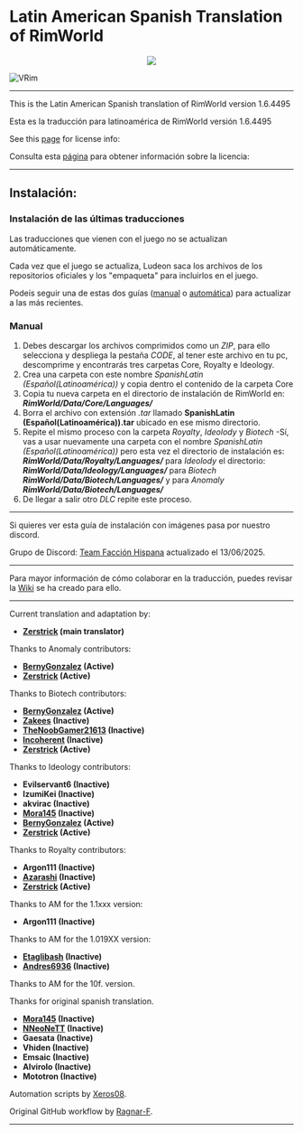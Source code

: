 # Latin American Spanish Translation of RimWorld

<div align="center">
  <img src="https://github.com/Ludeon/RimWorld-SpanishLatin/blob/master/Core/LangIcon.png" />
</div>

![VRim](https://img.shields.io/badge/RimWorld-1.6.4495-green.svg?style=for-the-badge)

_ _ _

This is the Latin American Spanish translation of RimWorld version 1.6.4495

Esta es la traducción para latinoamérica de RimWorld versión 1.6.4495

See this [page](http://ludeon.com/forums/index.php?topic=2933.0) for license info:

Consulta esta [página](http://ludeon.com/forums/index.php?topic=2933.0) para obtener información sobre la licencia:

- - -
## Instalación:
### Instalación de las últimas traducciones
Las traducciones que vienen con el juego no se actualizan automáticamente.

Cada vez que el juego se actualiza, Ludeon saca los archivos de los repositorios oficiales y los "empaqueta" para incluirlos en el juego.

Podeís seguir una de estas dos guías ([manual](#manual) o [automática](Instalar/InstallGuide.md)) para actualizar a las más recientes. 
### Manual
1. Debes descargar los archivos comprimidos como un *ZIP*, para ello selecciona y despliega la pestaña *CODE*, al tener este archivo en tu pc, descomprime y encontrarás tres carpetas Core, Royalty e Ideology. 
2. Crea una carpeta con este nombre _SpanishLatin (Español(Latinoamérica))_ y copia dentro el contenido de la carpeta Core
3. Copia tu nueva carpeta en el directorio de instalación de RimWorld en: ___RimWorld/Data/Core/Languages/___
4. Borra el archivo con extensión *.tar* llamado __SpanishLatin (Español(Latinoamérica)).tar__ ubicado en ese mismo directorio.
5. Repite el mismo proceso con la carpeta *Royalty*, *Ideolody* y *Biotech* -Sí, vas a usar nuevamente una carpeta con el nombre _SpanishLatin (Español(Latinoamérica))_ pero esta vez el directorio
de instalación es: ___RimWorld/Data/Royalty/Languages/___  para *Ideolody* el directorio:  ___RimWorld/Data/Ideology/Languages/___ para *Biotech* ___RimWorld/Data/Biotech/Languages/___ y para *Anomaly* ___RimWorld/Data/Biotech/Languages/___
6. De llegar a salir otro *DLC* repite este proceso.

- - -
Si quieres ver esta guía de instalación con imágenes pasa por nuestro discord.

Grupo de Discord: [Team Facción Hispana](https://discord.gg/EjK52KM) actualizado el 13/06/2025. 
- - -
Para mayor información de cómo colaborar en la traducción, puedes revisar la [Wiki](https://github.com/Ludeon/RimWorld-SpanishLatin/wiki) se ha creado para ello. 
- - -
Current translation and adaptation by:

* __[Zerstrick](https://github.com/zerstrick) (main translator)__

Thanks to Anomaly contributors: 

* __[BernyGonzalez](https://github.com/BernyGonzalez) (Active)__
* __[Zerstrick](https://github.com/zerstrick) (Active)__

Thanks to Biotech contributors: 

* __[BernyGonzalez](https://github.com/BernyGonzalez) (Active)__
* __[Zakees](https://github.com/Zakees) (Inactive)__
* __[TheNoobGamer21613](https://github.com/TheNoobGamer21613) (Inactive)__ 
* __[Incoherent](https://github.com/notfraaan) (Inactive)__ 
* __[Zerstrick](https://github.com/zerstrick) (Active)__

Thanks to Ideology contributors: 

* __Evilservant6 (Inactive)__
* __IzumiKei (Inactive)__
* __akvirac (Inactive)__
* __[Mora145](https://github.com/mora145) (Inactive)__
* __[BernyGonzalez](https://github.com/BernyGonzalez) (Active)__
* __[Zerstrick](https://github.com/zerstrick) (Active)__

Thanks to Royalty contributors:

* __Argon111 (Inactive)__
* __[Azarashi](https://github.com/AzarashiEsp) (Inactive)__
* __[Zerstrick](https://github.com/zerstrick) (Active)__

Thanks to AM for the 1.1xxx version:

* __Argon111 (Inactive)__

Thanks to AM for the 1.019XX version:

* __[Etaglibash](https://github.com/Etaglibash) (Inactive)__
* __[Andres6936](https://github.com/Andres6936) (Inactive)__


Thanks to AM for the 10f. version.

Thanks for original spanish translation.

* __[Mora145](https://github.com/mora145) (Inactive)__
* __[NNeoNeTT](https://github.com/NNeoNeTT) (Inactive)__ 
* __Gaesata (Inactive)__
* __Vhiden (Inactive)__
* __Emsaic (Inactive)__
* __Alvirolo (Inactive)__
* __Mototron (Inactive)__

Automation scripts by [Xeros08](https://github.com/Xeros08).

Original GitHub workflow by [Ragnar-F](https://github.com/Ragnar-F).
- - -
